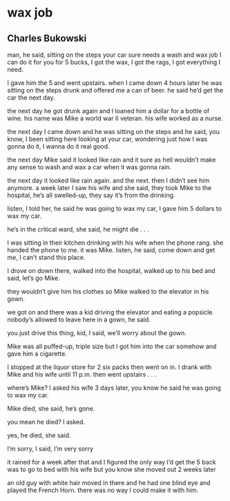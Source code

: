 # wax job
## Charles Bukowski
man, he said, sitting on the steps
your car sure needs a wash and wax job
I can do it for you for 5 bucks,
I got the wax, I got the rags, I got everything
I need.

I gave him the 5 and went upstairs.
when I came down 4 hours later
he was sitting on the steps drunk
and offered me a can of beer.
he said he’d get the car the next
day.

the next day he got drunk again and
I loaned him a dollar for a bottle of
wine. his name was Mike
a world war II veteran.
his wife worked as a nurse.

the next day I came down and he was sitting
on the steps and he said,
you know, I been sitting here looking at your car,
wondering just how I was gonna do it,
I wanna do it real good.

the next day Mike said it looked like rain
and it sure as hell wouldn’t make any sense
to wash and wax a car when it was gonna rain.

the next day it looked like rain again.
and the next.
then I didn’t see him anymore.
a week later I saw his wife and she said,
they took Mike to the hospital,
he’s all swelled-up, they say it’s from the
drinking.

listen, I told her, he said he was going to wax my
car, I gave him 5 dollars to wax my
car.

he’s in the critical ward, she said,
he might die . . .

I was sitting in their kitchen
drinking with his wife
when the phone rang.
she handed the phone to me.
it was Mike. listen, he said, come down and
get me, I can’t stand this
place.

I drove on down there, walked into the
hospital, walked up to his bed and
said, let’s go Mike.

they wouldn’t give him his clothes
so Mike walked to the elevator in his
gown.

we got on and there was a kid driving the
elevator and eating a popsicle.
nobody’s allowed to leave here in a gown,
he said.

you just drive this thing, kid, I said,
we’ll worry about the gown.

Mike was all puffed-up, triple size
but I got him into the car somehow
and gave him a cigarette.

I stopped at the liquor store for 2 six packs
then went on in. I drank with Mike and his wife until
11 p.m.
then went upstairs . . .

where’s Mike? I asked his wife 3 days later,
you know he said he was going to wax my car.

Mike died, she said, he’s gone.

you mean he died? I asked.

yes, he died, she said.

I’m sorry, I said, I’m very sorry

it rained for a week after that and I figured the only
way I’d get the 5 back was to go to bed with his wife
but you know
she moved out 2 weeks later

an old guy with white hair moved in there
and he had one blind eye and played the French Horn.
there was no way I could make it with
him.